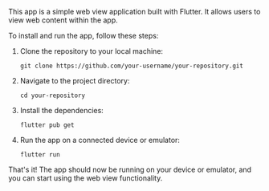 <!-- Description -->
This app is a simple web view application built with Flutter. It allows users to view web content within the app.

<!-- Installation -->
To install and run the app, follow these steps:

1. Clone the repository to your local machine:
    ```
    git clone https://github.com/your-username/your-repository.git
    ```

2. Navigate to the project directory:
    ```
    cd your-repository
    ```

3. Install the dependencies:
    ```
    flutter pub get
    ```

4. Run the app on a connected device or emulator:
    ```
    flutter run
    ```

That's it! The app should now be running on your device or emulator, and you can start using the web view functionality.